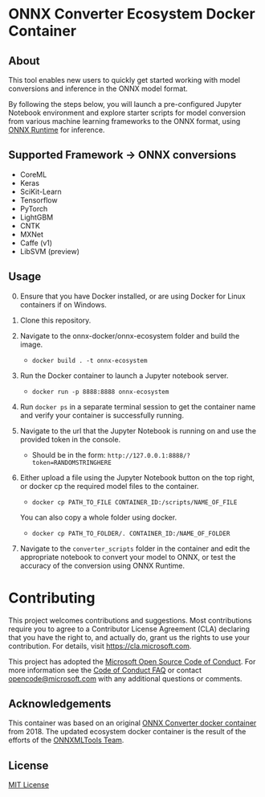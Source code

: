 # ONNX Converter Ecosystem Docker Container

## About

This tool enables new users to quickly get started working with model conversions and inference in the ONNX model format.

By following the steps below, you will launch a pre-configured Jupyter Notebook environment and explore starter scripts for model conversion from various machine learning frameworks to the ONNX format, using [ONNX Runtime](https://aka.ms/onnxruntime) for inference.

## Supported Framework -> ONNX conversions
- CoreML
- Keras
- SciKit-Learn
- Tensorflow
- PyTorch
- LightGBM
- CNTK
- MXNet
- Caffe (v1)
- LibSVM (preview)

## Usage

0. Ensure that you have Docker installed, or are using Docker for Linux containers if on Windows.

1. Clone this repository.

2. Navigate to the onnx-docker/onnx-ecosystem folder and build the image.
    - `docker build . -t onnx-ecosystem`

3. Run the Docker container to launch a Jupyter notebook server.
    - `docker run -p 8888:8888 onnx-ecosystem`

4. Run `docker ps` in a separate terminal session to get the container name and verify your container is successfully running.

5. Navigate to the url that the Jupyter Notebook is running on and use the provided token in the console.
    - Should be in the form: `http://127.0.0.1:8888/?token=RANDOMSTRINGHERE`  

6. Either upload a file using the Jupyter Notebook button on the top right, or docker cp the required model files to the container.
    - `docker cp PATH_TO_FILE CONTAINER_ID:/scripts/NAME_OF_FILE`

    You can also copy a whole folder using docker.
    - `docker cp PATH_TO_FOLDER/. CONTAINER_ID:/NAME_OF_FOLDER`

7. Navigate to the `converter_scripts` folder in the container and edit the appropriate notebook to convert your model to ONNX, or test the accuracy of the conversion using ONNX Runtime.

# Contributing

This project welcomes contributions and suggestions.  Most contributions require you to agree to a
Contributor License Agreement (CLA) declaring that you have the right to, and actually do, grant us
the rights to use your contribution. For details, visit https://cla.microsoft.com.

This project has adopted the [Microsoft Open Source Code of Conduct](https://opensource.microsoft.com/codeofconduct/).
For more information see the [Code of Conduct FAQ](https://opensource.microsoft.com/codeofconduct/faq/) or
contact [opencode@microsoft.com](mailto:opencode@microsoft.com) with any additional questions or comments.

## Acknowledgements
This container was based on an original [ONNX Converter docker container](https://github.com/Microsoft/onnxconverter) from 2018. The updated ecosystem docker container is the result of the efforts of the [ONNXMLTools Team](https://github.com/onnx/onnxmltools).

## License
[MIT License](../LICENSE)
